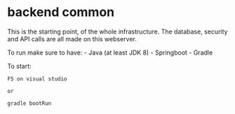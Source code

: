 # backend common

This is the starting point, of the whole infrastructure.
The database, security and API calls are all made on this webserver.

To run make sure to have:
    - Java (at least JDK 8)
    - Springboot
    - Gradle


To start:

    F5 on visual studio 

    or 

    gradle bootRun